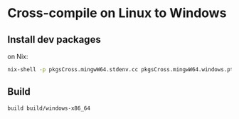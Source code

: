 # Cross-compile on Linux to Windows

## Install dev packages

on Nix:

```bash
nix-shell -p pkgsCross.mingwW64.stdenv.cc pkgsCross.mingwW64.windows.pthreads pkgsCross.mingwW64.gtk4
```

## Build

```bash
build build/windows-x86_64
```